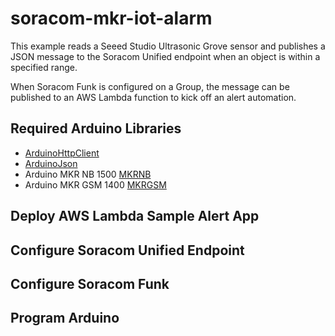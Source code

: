 # soracom-mkr-iot-alarm

This example reads a Seeed Studio Ultrasonic Grove sensor and publishes a JSON message to the Soracom Unified endpoint when an object is within a specified range. 

When Soracom Funk is configured on a Group, the message can be published to an AWS Lambda function to kick off an alert automation. 

## Required Arduino Libraries

- [ArduinoHttpClient](https://github.com/arduino-libraries/ArduinoHttpClient/)
- [ArduinoJson](https://github.com/bblanchon/ArduinoJson)
- Arduino MKR NB 1500 [MKRNB](https://github.com/arduino-libraries/MKRNB)
- Arduino MKR GSM 1400 [MKRGSM](https://github.com/arduino-libraries/MKRGSM)

## Deploy AWS Lambda Sample Alert App

## Configure Soracom Unified Endpoint

## Configure Soracom Funk

## Program Arduino